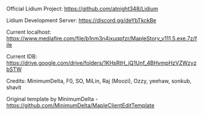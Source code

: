 Official Lidium Project: https://github.com/atnight348/Lidium

Lidium Development Server: https://discord.gg/deYbTkckBe

Current localhost: https://www.mediafire.com/file/b1nm3n4ixuqpfzr/MapleStory_v111.5.exe.7z/file

Current IDB: https://drive.google.com/drive/folders/1KHsRtH_jQ1Unf_4BHvmpHzVZWzyzbSTW


Credits: MinimumDelta, F0, SO, MiLin, Raj (Moozi), Ozzy, yeehaw, sonkub, shavit

Original template by MinimumDelta -  https://github.com/MinimumDelta/MapleClientEditTemplate
